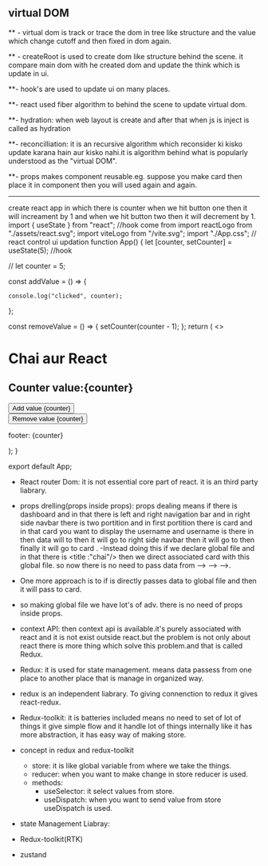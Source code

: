 ## virtual DOM

\*\* - virtual dom is track or trace the dom in tree like structure and the value which change cutoff and then fixed in dom again.

\*\* - createRoot is used to create dom like structure behind the scene. it compare main dom with he created dom and update the think which is update in ui.

\*\*- hook's are used to update ui on many places.

\*\*- react used fiber algorithm to behind the scene to update virtual dom.

\*\*- hydration: when web layout is create and after that when js is inject is called as hydration

\*\*- reconcilliation: it is an recursive algorithm which reconsider ki kisko update karana hain aur kisko nahi.it is algorithm behind what is popularly understood as the "virtual DOM".

\*\*- props makes component reusable.eg. suppose you make card then place it in component then you will used again and again.

---

create react app in which there is counter when we hit button one then it will increament by 1 and when we hit button two then it will decrement by 1.
import { useState } from "react"; //hook come from
import reactLogo from "./assets/react.svg";
import viteLogo from "/vite.svg";
import "./App.css";
// react control ui updation
function App() {
let [counter, setCounter] = useState(5); //hook

// let counter = 5;

const addValue = () => {

<!-- // counter = counter + 1; -->
<!-- setCounter(counter + 1);   -->
<!-- here interviewer duplicate the code and asked what is happen or  what is value when you clicked on increament button-->
<!-- here the usestate send all the update in batches to ui. so it is send all counter in one batch so that's why it increment by 1. -->
<!-- setCounter(counter + 1); -->
<!-- setCounter(counter + 1); -->
<!-- setCounter(counter + 1); -->
<!-- if there is situation where you want to increase counter by 4 so you can used preCounter.
    preCounter mean last updated state of setCounter. it will increament by 4 when you cliked on increament button. -->
<!-- setCounter(prevCounter => preCounter + 1); -->

   <!-- setCounter(prevCounter => preCounter + 1); -->
   <!-- setCounter(prevCounter => preCounter + 1); -->
   <!-- setCounter(prevCounter => preCounter + 1); -->

    console.log("clicked", counter);

};

const removeValue = () => {
setCounter(counter - 1);
};
return (
<>

<h1>Chai aur React</h1>
<h2>Counter value:{counter}</h2>
<button onClick={addValue}>Add value {counter}</button>
<br />
<button onClick={removeValue}>Remove value {counter}</button>
<p>footer: {counter}</p>
</>
);
}

export default App;

- React router Dom: it is not essential core part of react. it is an third party liabrary.

- props drelling(props inside props): props dealing means if there is dashboard and in that there is left and right navigation bar and in right side navbar there is two portition and in first portition there is card and in that card you want to display the username and username is there in <app username = "chai" /> then data will to <dashboard username="chai"/> then it will go to right side navbar <rightnavbar username="chai"/> then it will go to <topcomp username = "chai"/> then finally it will go to card <Card username="chai"/>.
  -Instead doing this if we declare global file and in that there is <title :"chai"/> then we direct associated card with this global file. so now there is no need to pass data from <app username = "chai" /> --><dashboard username="chai"/> --><topcomp username = "chai"/> --><Card username="chai"/>.
- One more approach is to if <app /> is directly passes data to global file and then it will pass to card.
- so making global file we have lot's of adv. there is no need of props inside props.

- context API: then context api is available.it's purely associated with react and it is not exist outside react.but the problem is not only about react there is more thing which solve this problem.and that is called Redux.

- Redux: it is used for state management. means data passess from one place to another place that is manage in organized way.
- redux is an independent liabrary. To giving connenction to redux it gives react-redux.

- Redux-toolkit: it is batteries included means no need to set of lot of things it give simple flow and it handle lot of things internally like it has more abstraction, it has easy way of making store.

- concept in redux and redux-toolkit

  - store: it is like global variable from where we take the things.
  - reducer: when you want to make change in store reducer is used.
  - methods:
    - useSelector: it select values from store.
    - useDispatch: when you want to send value from store useDispatch is used.

- state Management Liabray:
- Redux-toolkit(RTK)
- zustand
